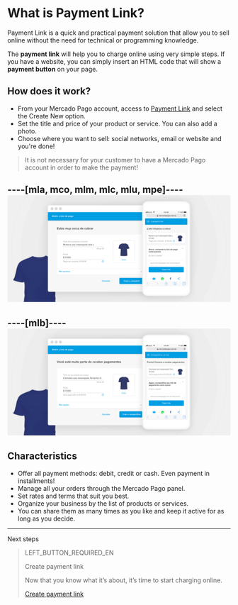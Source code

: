 # What is Payment Link?

Payment Link is a quick and practical payment solution that allow you to sell online without the need for technical or programming knowledge.

The **payment link** will help you to charge online using very simple steps.
If you have a website, you can simply insert an HTML code that will show a **payment button** on your page.

## How does it work?
 - From your Mercado Pago account, access to [Payment Link](https://www.mercadopago[FAKER][URL][DOMAIN]/tools/list) and select the Create New option.
 - Set the title and price of your product or service. You can also add a photo.
 - Choose where you want to sell: social networks, email or website and you're done!

> It is not necessary for your customer to have a Mercado Pago account in order to make the payment!

----[mla, mco, mlm, mlc, mlu, mpe]----
![Recibir pagos por redes sociales](/images/button/byl_crear_compartir.png)
------------
----[mlb]----
![Receber pagamentos por redes sociais](/images/button/byl_criar_compartilhar.png)
------------

## Characteristics
 - Offer all payment methods: debit, credit or cash. Even payment in installments!
 - Manage all your orders through the Mercado Pago panel.
 - Set rates and terms that suit you best.
 - Organize your business by the list of products or services.
 - You can share them as many times as you like and keep it active for as long as you decide.

---
Next steps
> LEFT_BUTTON_REQUIRED_EN
>
> Create payment link
>
> Now that you know what it’s about, it’s time to start charging online.
>
> [Create payment link](https://www.mercadopago[FAKER][URL][DOMAIN]/developers/en/guides/online-payments/payment-link/create-button/)